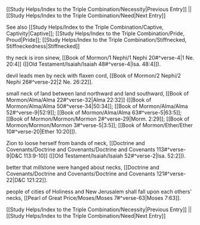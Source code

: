 [[Study Helps/Index to the Triple Combination/Necessity|Previous Entry]]  ||  [[Study Helps/Index to the Triple Combination/Need|Next Entry]]

 See also [[Study Helps/Index to the Triple Combination/Captive, Captivity|Captive]]; [[Study Helps/Index to the Triple Combination/Pride, Proud|Pride]]; [[Study Helps/Index to the Triple Combination/Stiffnecked, Stiffneckedness|Stiffnecked]]

 thy neck is iron sinew, [[Book of Mormon/1 Nephi/1 Nephi 20#^verse-4|1 Ne. 20:4]] ([[Old Testament/Isaiah/Isaiah 48#^verse-4|Isa. 48:4]]).

 devil leads men by neck with flaxen cord, [[Book of Mormon/2 Nephi/2 Nephi 26#^verse-22|2 Ne. 26:22]].

 small neck of land between land northward and land southward, [[Book of Mormon/Alma/Alma 22#^verse-32|Alma 22:32]] ([[Book of Mormon/Alma/Alma 50#^verse-34|50:34]]; [[Book of Mormon/Alma/Alma 52#^verse-9|52:9]]; [[Book of Mormon/Alma/Alma 63#^verse-5|63:5]]; [[Book of Mormon/Mormon/Mormon 2#^verse-29|Morm. 2:29]]; [[Book of Mormon/Mormon/Mormon 3#^verse-5|3:5]]; [[Book of Mormon/Ether/Ether 10#^verse-20|Ether 10:20]]).

 Zion to loose herself from bands of neck, [[Doctrine and Covenants/Doctrine and Covenants/Doctrine and Covenants 113#^verse-9|D&C 113:9-10]] ([[Old Testament/Isaiah/Isaiah 52#^verse-2|Isa. 52:2]]).

 better that millstone were hanged about necks, [[Doctrine and Covenants/Doctrine and Covenants/Doctrine and Covenants 121#^verse-22|D&C 121:22]].

 people of cities of Holiness and New Jerusalem shall fall upon each others' necks, [[Pearl of Great Price/Moses/Moses 7#^verse-63|Moses 7:63]].

[[Study Helps/Index to the Triple Combination/Necessity|Previous Entry]]  ||  [[Study Helps/Index to the Triple Combination/Need|Next Entry]]